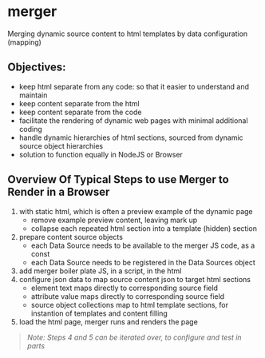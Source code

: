 # merger
Merging dynamic source content to html templates by data configuration (mapping)

## Objectives:
- keep html separate from any code: so that it easier to understand and maintain
- keep content separate from the html
- keep content separate from the code
- facilitate the rendering of dynamic web pages with minimal additional coding
- handle dynamic hierarchies of html sections, sourced from dynamic source object hierarchies
- solution to function equally in NodeJS or Browser

## Overview Of Typical Steps to use Merger to Render in a Browser
1. with static html, which is often a preview example of the dynamic page
    - remove example preview content, leaving mark up
    - collapse each repeated html section into a template (hidden) section
2. prepare content source objects
    - each Data Source needs to be available to the merger JS code, as a const
    - each Data Source needs to be registered in the Data Sources object
3. add merger boiler plate JS, in a script, in the html
4. configure json data to map source content json to target html sections
    - element text maps directly to corresponding source field 
    - attribute value maps directly to corresponding source field 
    - source object collections map to html template sections, for instantion of templates and content filling
5. load the html page, merger runs and renders the page

>_Note: Steps 4 and 5 can be iterated over, to configure and test in parts_



